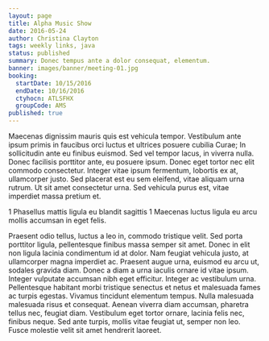 ```yaml
---
layout: page
title: Alpha Music Show
date: 2016-05-24
author: Christina Clayton
tags: weekly links, java
status: published
summary: Donec tempus ante a dolor consequat, elementum.
banner: images/banner/meeting-01.jpg
booking:
  startDate: 10/15/2016
  endDate: 10/16/2016
  ctyhocn: ATLSFHX
  groupCode: AMS
published: true
---
```

Maecenas dignissim mauris quis est vehicula tempor. Vestibulum ante ipsum primis in faucibus orci luctus et ultrices posuere cubilia Curae; In sollicitudin ante eu finibus euismod. Sed vel tempor lacus, in viverra nulla. Donec facilisis porttitor ante, eu posuere ipsum. Donec eget tortor nec elit commodo consectetur. Integer vitae ipsum fermentum, lobortis ex at, ullamcorper justo. Sed placerat est eu sem eleifend, vitae aliquam urna rutrum. Ut sit amet consectetur urna. Sed vehicula purus est, vitae imperdiet massa pretium et.

1 Phasellus mattis ligula eu blandit sagittis
1 Maecenas luctus ligula eu arcu mollis accumsan in eget felis.

Praesent odio tellus, luctus a leo in, commodo tristique velit. Sed porta porttitor ligula, pellentesque finibus massa semper sit amet. Donec in elit non ligula lacinia condimentum id at dolor. Nam feugiat vehicula justo, at ullamcorper magna imperdiet ac. Praesent augue urna, euismod eu arcu ut, sodales gravida diam. Donec a diam a urna iaculis ornare id vitae ipsum. Integer vulputate accumsan nibh eget efficitur. Integer ac vestibulum urna. Pellentesque habitant morbi tristique senectus et netus et malesuada fames ac turpis egestas. Vivamus tincidunt elementum tempus. Nulla malesuada malesuada risus et consequat. Aenean viverra diam accumsan, pharetra tellus nec, feugiat diam. Vestibulum eget tortor ornare, lacinia felis nec, finibus neque. Sed ante turpis, mollis vitae feugiat ut, semper non leo. Fusce molestie velit sit amet hendrerit laoreet.
